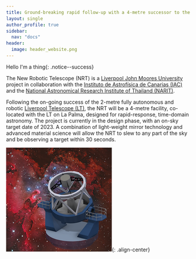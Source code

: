```yaml
---
title: Ground-breaking rapid follow-up with a 4-metre successor to the Liverpool Telescope
layout: single
author_profile: true
sidebar:
  nav: "docs"
header:
  image: header_website.png
---
```


Hello I'm a thing{: .notice--success}

The New Robotic Telescope (NRT) is a [Liverpool John Moores University](https://www.ljmu.ac.uk) project in collaboration with the [Instituto de Astrofísica de Canarias (IAC)](https://www.iac.es) and the [National Astronomical Research Institute of Thailand (NARIT)](http://www.narit.or.th/en/). 

Following the on-going success of the 2-metre fully autonomous and robotic [Liverpool Telescope (LT)](http://telescope.livjm.ac.uk/), the NRT will be a 4-metre facility, co-located with the LT on La Palma, designed for rapid-response, time-domain astronomy. The project is currently in the design phase, with an on-sky target date of 2023. A combination of light-weight mirror technology and advanced material science will allow the NRT to slew to any part of the sky and be observing a target within 30 seconds. 

![image-center](/assets/LT2_spaceBG_72_100.png){: .align-center}
